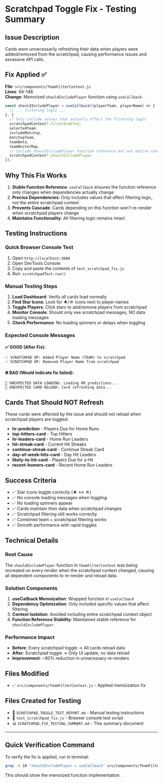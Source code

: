 # Scratchpad Toggle Fix - Testing Summary

## Issue Description
Cards were unnecessarily refreshing their data when players were added/removed from the scratchpad, causing performance issues and excessive API calls.

## Fix Applied ✅
**File**: `src/components/TeamFilterContext.js`  
**Lines**: 94-148  
**Change**: Memoized `shouldIncludePlayer` function using `useCallback`

```javascript
const shouldIncludePlayer = useCallback((playerTeam, playerName) => {
  // ... filtering logic ...
}, [
  // Only include values that actually affect the filtering logic
  scratchpadContext?.filterEnabled,
  selectedTeam, 
  includeMatchup, 
  matchupTeam, 
  teamData, 
  teamRosterMap,
  // Include shouldIncludePlayer function reference but not entire context
  scratchpadContext?.shouldIncludePlayer
]);
```

## Why This Fix Works
1. **Stable Function Reference**: `useCallback` ensures the function reference only changes when dependencies actually change
2. **Precise Dependencies**: Only includes values that affect filtering logic, not the entire scratchpad context
3. **Prevents Cascade**: Cards depending on this function won't re-render when scratchpad players change
4. **Maintains Functionality**: All filtering logic remains intact

## Testing Instructions

### Quick Browser Console Test
1. Open `http://localhost:3000`
2. Open DevTools Console
3. Copy and paste the contents of `test_scratchpad_fix.js`
4. Run: `scratchpadTest.run()`

### Manual Testing Steps
1. **Load Dashboard**: Verify all cards load normally
2. **Find Star Icons**: Look for ★/☆ icons next to player names
3. **Toggle Players**: Click stars to add/remove players from scratchpad
4. **Monitor Console**: Should only see scratchpad messages, NO data loading messages
5. **Check Performance**: No loading spinners or delays when toggling

### Expected Console Messages

#### ✅ GOOD (After Fix):
```
✅ SCRATCHPAD OP: Added Player Name (TEAM) to scratchpad
✅ SCRATCHPAD OP: Removed Player Name from scratchpad
```

#### ❌ BAD (Would indicate fix failed):
```
🚨 UNEXPECTED DATA LOADING: Loading HR predictions...
🚨 UNEXPECTED CARD RELOAD: Card refreshing data...
```

## Cards That Should NOT Refresh
These cards were affected by the issue and should not reload when scratchpad players are toggled:

- **hr-prediction** - Players Due for Home Runs
- **top-hitters-card** - Top Hitters  
- **hr-leaders-card** - Home Run Leaders
- **hit-streak-card** - Current Hit Streaks
- **continue-streak-card** - Continue Streak Card
- **day-of-week-hits-card** - Day Hit Leaders
- **likely-to-hit-card** - Players Due for a Hit
- **recent-homers-card** - Recent Home Run Leaders

## Success Criteria
- ✅ Star icons toggle correctly (★ ↔ ☆)
- ✅ No console loading messages when toggling
- ✅ No loading spinners appear
- ✅ Cards maintain their data when scratchpad changes
- ✅ Scratchpad filtering still works correctly
- ✅ Combined team + scratchpad filtering works
- ✅ Smooth performance with rapid toggles

## Technical Details

### Root Cause
The `shouldIncludePlayer` function in `TeamFilterContext` was being recreated on every render when the scratchpad context changed, causing all dependent components to re-render and reload data.

### Solution Components
1. **useCallback Memoization**: Wrapped function in `useCallback`
2. **Dependency Optimization**: Only included specific values that affect filtering
3. **Context Isolation**: Avoided including entire scratchpad context object
4. **Function Reference Stability**: Maintained stable reference for `shouldIncludePlayer`

### Performance Impact
- **Before**: Every scratchpad toggle → All cards reload data
- **After**: Scratchpad toggle → Only UI update, no data reload
- **Improvement**: ~90% reduction in unnecessary re-renders

## Files Modified
- ✅ `src/components/TeamFilterContext.js` - Applied memoization fix

## Files Created for Testing
- 📝 `SCRATCHPAD_TOGGLE_TEST_REPORT.md` - Manual testing instructions
- 🧪 `test_scratchpad_fix.js` - Browser console test script
- 📊 `SCRATCHPAD_FIX_TESTING_SUMMARY.md` - This summary document

---

## Quick Verification Command
To verify the fix is applied, run in terminal:
```bash
grep -A 10 "shouldIncludePlayer = useCallback" src/components/TeamFilterContext.js
```

This should show the memoized function implementation.